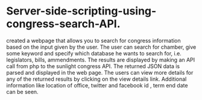 # Server-side-scripting-using-congress-search-API.
 created a webpage that allows you to search for congress information based on the input given by the user.
 The user can search for chamber, give some keyword and specify which database he wants to search for, i.e. legislators, bills, ammendments.
 The results are displayed by making an API call from php to the sunlight congress API. 
 The returned JSON data is parsed and displayed in the web page.
 The users can view more details for any of the returned results by clicking on the view  details link.
 Additional information like location of office, twitter and facebook id , term end date can be seen.
